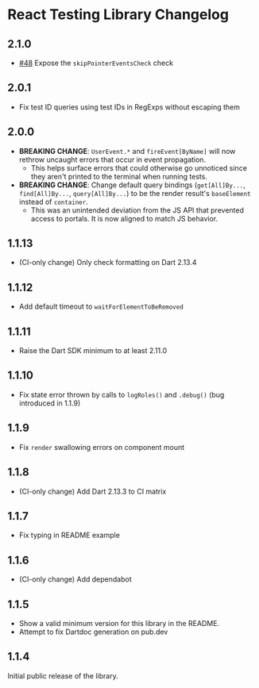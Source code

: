 # React Testing Library Changelog

## 2.1.0
- [#48](https://github.com/Workiva/react_testing_library/pull/48) Expose the `skipPointerEventsCheck` check

## 2.0.1
- Fix test ID queries using test IDs in RegExps without escaping them

## 2.0.0
* **BREAKING CHANGE**: `UserEvent.*` and `fireEvent[ByName]` will now rethrow uncaught errors that occur in event propagation.
  * This helps surface errors that could otherwise go unnoticed since they aren't printed to the terminal when running tests.
* **BREAKING CHANGE**: Change default query bindings (`get[All]By...`, `find[All]By...`, `query[All]By...`) to be the render result's `baseElement` instead of `container`.
  * This was an unintended deviation from the JS API that prevented access to portals. It is now aligned to match JS behavior.

## 1.1.13
*  (CI-only change) Only check formatting on Dart 2.13.4

## 1.1.12
*  Add default timeout to `waitForElementToBeRemoved`

## 1.1.11
*  Raise the Dart SDK minimum to at least 2.11.0

## 1.1.10
*  Fix state error thrown by calls to `logRoles()` and `.debug()` (bug introduced in 1.1.9)

## 1.1.9
*  Fix `render` swallowing errors on component mount

## 1.1.8
* (CI-only change) Add Dart 2.13.3 to CI matrix

## 1.1.7
*  Fix typing in README example

## 1.1.6
* (CI-only change) Add dependabot

## 1.1.5
* Show a valid minimum version for this library in the README.
* Attempt to fix Dartdoc generation on pub.dev

## 1.1.4
Initial public release of the library.
